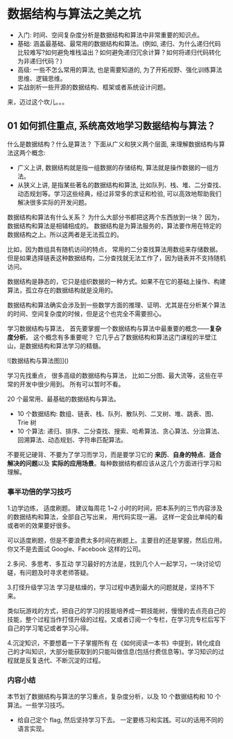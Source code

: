 # 数据结构与算法之美之坑
- 入门: 时间、空间复杂度分析是数据结构和算法中非常重要的知识点。
- 基础: 涵盖最基础、最常用的数据结构和算法。(例如, 递归、为什么递归代码比较难写?如何避免堆栈溢出？如何避免递归冗余计算？如何将递归代码转化为非递归代码？)
- 高级: 一些不怎么常用的算法, 也是需要知道的, 为了开拓视野、强化训练算法思维、逻辑思维。
- 实战剖析一些开源的数据结构、框架或者系统设计问题。

来，迈过这个坎儿。。。

## 01 如何抓住重点, 系统高效地学习数据结构与算法？
什么是数据结构？什么是算法？ 
下面从广义和狭义两个层面, 来理解数据结构与算法这两个概念:
- 广义上讲, 数据结构就是指一组数据的存储结构, 算法就是操作数据的一组方法。
- 从狭义上讲, 是指某些著名的数据结构和算法, 比如队列、栈、堆、二分查找、动态规划等。学习这些经典，经过非常多的求证和检验, 可以高效地帮助我们解决很多实际的开发问题。

数据结构和算法有什么关系？ 为什么大部分书都把这两个东西放到一块？
因为，数据结构和算法是相辅相成的。 数据结构是为算法服务的，算法要作用在特定的数据结构之上。所以这两者是无法孤立的。

比如，因为数组具有随机访问的特点， 常用的二分查找算法用数组来存储数据。 但是如果选择链表这种数据结构，二分查找就无法工作了，因为链表并不支持随机访问。

数据结构是静态的，它只是组织数据的一种方式。如果不在它的基础上操作、构建算法，孤立存在的数据结构就是没用的。

数据结构和算法确实会涉及到一些数学方面的推理、证明、尤其是在分析某个算法的时间、空间复杂度的时候，但是这个也完全不需要担心。

学习数据结构与算法， 首先要掌握一个数据结构与算法中最重要的概念——**复杂度分析**。
这个概念有多重要呢？ 它几乎占了数据结构和算法这门课程的半壁江山，是数据结构和算法学习的精髓。

![数据结构与算法图]]()

学习先找重点， 很多高级的数据结构与算法， 比如二分图、最大流等，这些在平常的开发中很少用到。 所有可以暂时不看。

20 个最常用、最基础的数据结构与算法。
- 10 个数据结构: 数组、链表、栈、队列、散队列、二叉树、堆、跳表、图、Trie 树
- 10 个算法: 递归、排序、二分查找、搜索、哈希算法、贪心算法、分治算法、回溯算法、动态规划、字符串匹配算法。

不要死记硬背、不要为了学习而学习，而是要学习它的 **来历**、**自身的特点**、**适合解决的问题**以及 **实际的应用场景**。每种数据结构都应该从这几个方面进行学习和理解。

### 事半功倍的学习技巧
1.边学边练， 适度刷题。
建议每周花 1~2 小时的时间，把本系列的三节内容涉及的数据结构和算法，全部自己写出来， 用代码实现一遍。 这样一定会比单纯的看或者听的效果要好很多。

可以适度刷题，但是不要浪费太多时间在刷题上。主要目的还是掌握，然后应用。你又不是去面试 Google、Facebook 这样的公司。

2.多问、多思考、多互动
学习最好的方法是，找到几个人一起学习，一块讨论切磋，有问题及时寻求老师答疑。

3.打怪升级学习法
学习是枯燥的，学习过程中遇到最大的问题就是，坚持不下来。 

类似玩游戏的方式，把自己的学习的技能培养成一颗技能树，慢慢的去点亮自己的技能，整个过程当作打怪升级的过程。又或者订阅一个专栏，在学习完专栏后写下自己的学习笔记或者学习心得。

4.沉淀知识，不要想着一下子掌握所有
在《如何阅读一本书》中提到，转化成自己的才叫知识，大部分能获取到的只能叫做信息(包括付费信息等)。学习知识的过程就是反复迭代、不断沉淀的过程。

### 内容小结
本节划了数据结构与算法的学习重点，复杂度分析，以及 10 个数据结构和 10 个算法。一些学习技巧。
- 给自己定个 flag, 然后坚持学习下去。 一定要练习和实践。可以的话用不同的语言实现。

